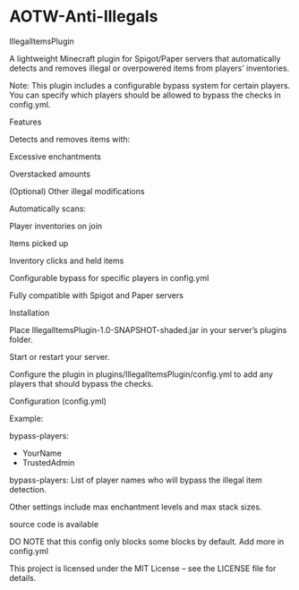 # AOTW-Anti-Illegals

IllegalItemsPlugin

A lightweight Minecraft plugin for Spigot/Paper servers that automatically detects and removes illegal or overpowered items from players’ inventories.

Note: This plugin includes a configurable bypass system for certain players. You can specify which players should be allowed to bypass the checks in config.yml.

Features

Detects and removes items with:

Excessive enchantments

Overstacked amounts

(Optional) Other illegal modifications

Automatically scans:

Player inventories on join

Items picked up

Inventory clicks and held items

Configurable bypass for specific players in config.yml

Fully compatible with Spigot and Paper servers

Installation

Place IllegalItemsPlugin-1.0-SNAPSHOT-shaded.jar in your server’s plugins folder.

Start or restart your server.

Configure the plugin in plugins/IllegalItemsPlugin/config.yml to add any players that should bypass the checks.

Configuration (config.yml)

Example:

bypass-players:
  - YourName
  - TrustedAdmin


bypass-players: List of player names who will bypass the illegal item detection.

Other settings include max enchantment levels and max stack sizes.

source code is available

DO NOTE that this config only blocks some blocks by default. Add more in config.yml


This project is licensed under the MIT License – see the LICENSE
 file for details.
